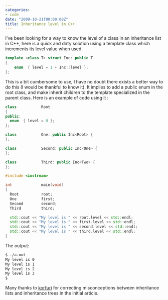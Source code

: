 ```yaml
---
categories:
- code
date: "2009-10-21T00:00:00Z"
title: Inheritance level in C++
---
```


I've been looking for a way to know the level of a class in an
inheritance list in C++, here is a quick and dirty solution using a
template class which increments its level value when used.

```c++
template <class T> struct Inc: public T
{
    enum  { level = 1 + Inc::level };
};
```

This is a bit cumbersome to use, I have no doubt there exists a better
way to do this (I would be thankful to know it). It implies to add a
public enum in the root class, and make inherit children to the
template specialized in the parent class. Here is an example of code
using it :

```c++
class           Root
{
public:
  enum  { level = 0 };
};

class           One: public Inc<Root> {
};

class           Second: public Inc<One> {
};

class           Third: public Inc<Two> {
};

#include <iostream>

int             main(void)
{
  Root          root;
  One           first;
  Second        second;
  Third         third;

  std::cout << "My level is " << root.level << std::endl;
  std::cout << "My level is " << first.level << std::endl;
  std::cout << "My level is " << second.level << std::endl;
  std::cout << "My level is " << third.level << std::endl;
}
```

The output:

```bash
$ ./a.out
My level is 0
My level is 1
My level is 2
My level is 3
$
```

Many thanks to [korfuri](http://korfuri.fr/) for correcting
misconceptions between inheritance lists and inheritance trees in the
initial article.
